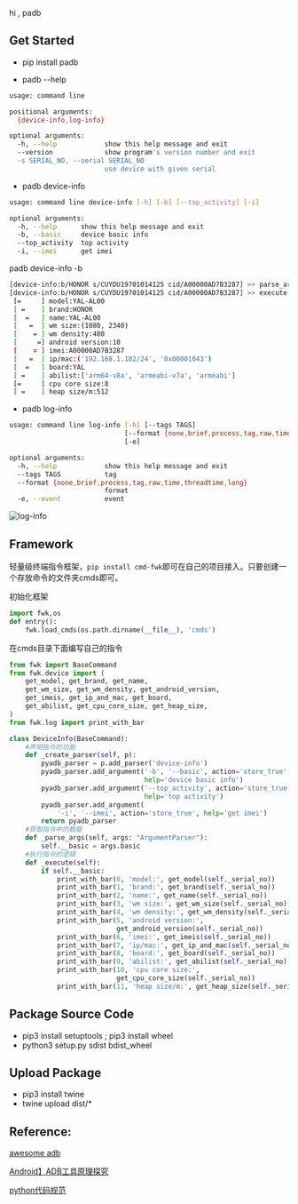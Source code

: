 hi , padb

## Get Started
- pip install padb

- padb --help
```bash
usage: command line

positional arguments:
  {device-info,log-info}

optional arguments:
  -h, --help            show this help message and exit
  --version             show program's version number and exit
  -s SERIAL_NO, --serial SERIAL_NO
                        use device with given serial

```

- padb device-info
```bash
usage: command line device-info [-h] [-b] [--top_activity] [-i]

optional arguments:
  -h, --help      show this help message and exit
  -b, --basic     device basic info
  --top_activity  top activity
  -i, --imei      get imei
```
padb device-info -b
```bash
[device-info:b/HONOR s/CUYDU19701014125 cid/A00000AD7B3287] >> parse_args Namespace(basic=True, func=<bound method BaseCommand.__execute of <pyadb.cmd.device_info.DeviceInfo object at 0x102d06f28>>, imei=False, serial_no='', top_activity=False)
[device-info:b/HONOR s/CUYDU19701014125 cid/A00000AD7B3287] >> execute
 [=     ] model:YAL-AL00
 [ =    ] brand:HONOR
 [  =   ] name:YAL-AL00
 [   =  ] wm size:(1080, 2340)
 [    = ] wm density:480
 [     =] android version:10
 [    = ] imei:A00000AD7B3287
 [   =  ] ip/mac:('192.168.1.102/24', '0x00001043')
 [  =   ] board:YAL
 [ =    ] abilist:['arm64-v8a', 'armeabi-v7a', 'armeabi']
 [=     ] cpu core size:8
 [ =    ] heap size/m:512

```
- padb log-info
```bash
usage: command line log-info [-h] [--tags TAGS]
                             [--format {none,brief,process,tag,raw,time,threadtime,long}]
                             [-e]

optional arguments:
  -h, --help            show this help message and exit
  --tags TAGS           tag
  --format {none,brief,process,tag,raw,time,threadtime,long}
                        format
  -e, --event           event
```

![log-info](/art/log-info.png)

## Framework

轻量级终端指令框架，`pip install cmd-fwk`即可在自己的项目接入。只要创建一个存放命令的文件夹cmds即可。

初始化框架
```python
import fwk,os
def entry():
    fwk.load_cmds(os.path.dirname(__file__), 'cmds')
```

在cmds目录下面编写自己的指令
```python
from fwk import BaseCommand
from fwk.device import (
    get_model, get_brand, get_name,
    get_wm_size, get_wm_density, get_android_version,
    get_imeis, get_ip_and_mac, get_board,
    get_abilist, get_cpu_core_size, get_heap_size,
)
from fwk.log import print_with_bar

class DeviceInfo(BaseCommand):
    #声明指令的功能
    def _create_parser(self, p):
        pyadb_parser = p.add_parser('device-info')
        pyadb_parser.add_argument('-b', '--basic', action='store_true',
                                  help='device basic info')
        pyadb_parser.add_argument('--top_activity', action='store_true',
                                  help='top activity')
        pyadb_parser.add_argument(
            '-i', '--imei', action='store_true', help='get imei')
        return pyadb_parser
    #获取指令中的数据
    def _parse_args(self, args: "ArgumentParser"):
        self.__basic = args.basic
    #执行指令的逻辑
    def _execute(self):
        if self.__basic:
            print_with_bar(0, 'model:', get_model(self._serial_no))
            print_with_bar(1, 'brand:', get_brand(self._serial_no))
            print_with_bar(2, 'name:', get_name(self._serial_no))
            print_with_bar(3, 'wm size:', get_wm_size(self._serial_no))
            print_with_bar(4, 'wm density:', get_wm_density(self._serial_no))
            print_with_bar(5, 'android version:',
                           get_android_version(self._serial_no))
            print_with_bar(6, 'imei:', get_imeis(self._serial_no))
            print_with_bar(7, 'ip/mac:', get_ip_and_mac(self._serial_no))
            print_with_bar(8, 'board:', get_board(self._serial_no))
            print_with_bar(9, 'abilist:', get_abilist(self._serial_no))
            print_with_bar(10, 'cpu core size:',
                           get_cpu_core_size(self._serial_no))
            print_with_bar(11, 'heap size/m:', get_heap_size(self._serial_no))

```

## Package Source Code

- pip3 install setuptools  ; pip3 install wheel
- python3 setup.py sdist bdist_wheel

## Upload Package

- pip3 install twine
- twine upload dist/*

## Reference:

[awesome adb](http://adbcommand.com/awesome-adb/cn)

[Android】ADB工具原理探究](https://itimetraveler.github.io/2019/06/07/Android%20ADB%E5%8E%9F%E7%90%86%E6%8E%A2%E7%A9%B6/#ADB%E7%AE%80%E4%BB%8B)

[python代码规范](https://zh-google-styleguide.readthedocs.io/en/latest/google-python-styleguide/python_style_rules/)
